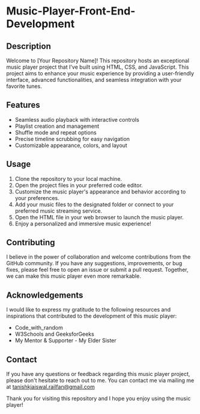 # Music-Player-Front-End-Development

## Description

Welcome to [Your Repository Name]! This repository hosts an exceptional music player project that I've built using HTML, CSS, and JavaScript. This project aims to enhance your music experience by providing a user-friendly interface, advanced functionalities, and seamless integration with your favorite tunes.

## Features

- Seamless audio playback with interactive controls
- Playlist creation and management
- Shuffle mode and repeat options
- Precise timeline scrubbing for easy navigation
- Customizable appearance, colors, and layout

## Usage

1. Clone the repository to your local machine.
2. Open the project files in your preferred code editor.
3. Customize the music player's appearance and behavior according to your preferences.
4. Add your music files to the designated folder or connect to your preferred music streaming service.
5. Open the HTML file in your web browser to launch the music player.
6. Enjoy a personalized and immersive music experience!

## Contributing

I believe in the power of collaboration and welcome contributions from the GitHub community. If you have any suggestions, improvements, or bug fixes, please feel free to open an issue or submit a pull request. Together, we can make this music player even more remarkable.

## Acknowledgements

I would like to express my gratitude to the following resources and inspirations that contributed to the development of this music player:

- Code_with_random
- W3Schools and GeeksforGeeks
- My Mentor & Supporter - My Elder Sister

## Contact

If you have any questions or feedback regarding this music player project, please don't hesitate to reach out to me. You can contact me via mailing me at tanishkjaiswal.railfan@gmail.com

Thank you for visiting this repository and I hope you enjoy using the music player!

